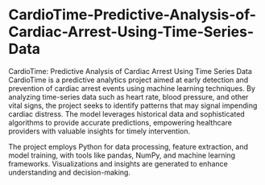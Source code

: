 # CardioTime-Predictive-Analysis-of-Cardiac-Arrest-Using-Time-Series-Data
CardioTime: Predictive Analysis of Cardiac Arrest Using Time Series Data
CardioTime is a predictive analytics project aimed at early detection and prevention of cardiac arrest events using machine learning techniques. By analyzing time-series data such as heart rate, blood pressure, and other vital signs, the project seeks to identify patterns that may signal impending cardiac distress. The model leverages historical data and sophisticated algorithms to provide accurate predictions, empowering healthcare providers with valuable insights for timely intervention.

The project employs Python for data processing, feature extraction, and model training, with tools like pandas, NumPy, and machine learning frameworks. Visualizations and insights are generated to enhance understanding and decision-making.
